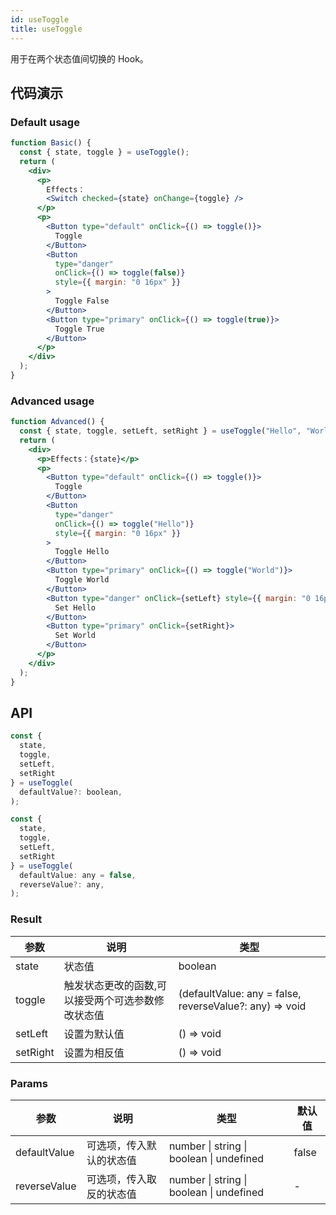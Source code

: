 ```yaml
---
id: useToggle
title: useToggle
---
```


用于在两个状态值间切换的 Hook。

## 代码演示

### Default usage

```jsx live
function Basic() {
  const { state, toggle } = useToggle();
  return (
    <div>
      <p>
        Effects：
        <Switch checked={state} onChange={toggle} />
      </p>
      <p>
        <Button type="default" onClick={() => toggle()}>
          Toggle
        </Button>
        <Button
          type="danger"
          onClick={() => toggle(false)}
          style={{ margin: "0 16px" }}
        >
          Toggle False
        </Button>
        <Button type="primary" onClick={() => toggle(true)}>
          Toggle True
        </Button>
      </p>
    </div>
  );
}
```

### Advanced usage

```jsx live
function Advanced() {
  const { state, toggle, setLeft, setRight } = useToggle("Hello", "World");
  return (
    <div>
      <p>Effects：{state}</p>
      <p>
        <Button type="default" onClick={() => toggle()}>
          Toggle
        </Button>
        <Button
          type="danger"
          onClick={() => toggle("Hello")}
          style={{ margin: "0 16px" }}
        >
          Toggle Hello
        </Button>
        <Button type="primary" onClick={() => toggle("World")}>
          Toggle World
        </Button>
        <Button type="danger" onClick={setLeft} style={{ margin: "0 16px" }}>
          Set Hello
        </Button>
        <Button type="primary" onClick={setRight}>
          Set World
        </Button>
      </p>
    </div>
  );
}
```

## API

```javascript
const {
  state,
  toggle,
  setLeft,
  setRight
} = useToggle(
  defaultValue?: boolean,
);

const {
  state,
  toggle,
  setLeft,
  setRight
} = useToggle(
  defaultValue: any = false,
  reverseValue?: any,
);
```

### Result

| 参数     | 说明                                              | 类型                                                    |
| -------- | ------------------------------------------------- | ------------------------------------------------------- |
| state    | 状态值                                            | boolean                                                 |
| toggle   | 触发状态更改的函数,可以接受两个可选参数修改状态值 | (defaultValue: any = false, reverseValue?: any) => void |
| setLeft  | 设置为默认值                                      | () => void                                              |
| setRight | 设置为相反值                                      | () => void                                              |

### Params

| 参数         | 说明                     | 类型                                     | 默认值 |
| ------------ | ------------------------ | ---------------------------------------- | ------ |
| defaultValue | 可选项，传入默认的状态值 | number \| string \| boolean \| undefined | false  |
| reverseValue | 可选项，传入取反的状态值 | number \| string \| boolean \| undefined | -      |
